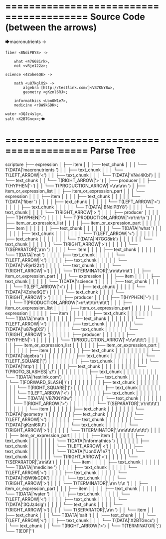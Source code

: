 ========================================
Source Code (between the arrows)
========================================

🡆macronutrients <VNvl4KbI> ->

    fiber <BNdiPBY8> ->

        what <47GG8irk>,
        not <vRje122z>;
	
	science <4Zohe6QE> ->
		
		math <u87kglXS> ->
			algebra [http://testlink.com/]<VB7KNYBw>,
			geometry <gKznl6RJ>;
			
		informathics <Uon0W1e7>,
		medicine <rBW9kGDK>;
    
    water <3QJz4slg>,
    salt <X2BTGncx>;🡄

========================================
Parse Tree
========================================

scripture
├── expression
│   ├── item
│   │   ├── text_chunk
│   │   │   └── T(DATA|'macronutrients ')
│   │   ├── text_chunk
│   │   │   └── T(LEFT_ARROW|'<')
│   │   ├── text_chunk
│   │   │   └── T(DATA|'VNvl4KbI')
│   │   └── text_chunk
│   │       └── T(RIGHT_ARROW|'> ')
│   ├── producer
│   │   ├── T(HYPHEN|'-')
│   │   └── T(PRODUCTION_ARROW|'>\r\n\r\n    ')
│   ├── item_or_expression_list
│   │   ├── item_or_expression_part
│   │   │   └── expression
│   │   │       ├── item
│   │   │       │   ├── text_chunk
│   │   │       │   │   └── T(DATA|'fiber ')
│   │   │       │   ├── text_chunk
│   │   │       │   │   └── T(LEFT_ARROW|'<')
│   │   │       │   ├── text_chunk
│   │   │       │   │   └── T(DATA|'BNdiPBY8')
│   │   │       │   └── text_chunk
│   │   │       │       └── T(RIGHT_ARROW|'> ')
│   │   │       ├── producer
│   │   │       │   ├── T(HYPHEN|'-')
│   │   │       │   └── T(PRODUCTION_ARROW|'>\r\n\r\n        ')
│   │   │       ├── item_or_expression_list
│   │   │       │   ├── item_or_expression_part
│   │   │       │   │   ├── item
│   │   │       │   │   │   ├── text_chunk
│   │   │       │   │   │   │   └── T(DATA|'what ')
│   │   │       │   │   │   ├── text_chunk
│   │   │       │   │   │   │   └── T(LEFT_ARROW|'<')
│   │   │       │   │   │   ├── text_chunk
│   │   │       │   │   │   │   └── T(DATA|'47GG8irk')
│   │   │       │   │   │   └── text_chunk
│   │   │       │   │   │       └── T(RIGHT_ARROW|'>')
│   │   │       │   │   └── T(SEPARATOR|',\r\n        ')
│   │   │       │   └── item
│   │   │       │       ├── text_chunk
│   │   │       │       │   └── T(DATA|'not ')
│   │   │       │       ├── text_chunk
│   │   │       │       │   └── T(LEFT_ARROW|'<')
│   │   │       │       ├── text_chunk
│   │   │       │       │   └── T(DATA|'vRje122z')
│   │   │       │       └── text_chunk
│   │   │       │           └── T(RIGHT_ARROW|'>')
│   │   │       └── T(TERMINATOR|';\r\n\t\r\n\t')
│   │   ├── item_or_expression_part
│   │   │   └── expression
│   │   │       ├── item
│   │   │       │   ├── text_chunk
│   │   │       │   │   └── T(DATA|'science ')
│   │   │       │   ├── text_chunk
│   │   │       │   │   └── T(LEFT_ARROW|'<')
│   │   │       │   ├── text_chunk
│   │   │       │   │   └── T(DATA|'4Zohe6QE')
│   │   │       │   └── text_chunk
│   │   │       │       └── T(RIGHT_ARROW|'> ')
│   │   │       ├── producer
│   │   │       │   ├── T(HYPHEN|'-')
│   │   │       │   └── T(PRODUCTION_ARROW|'>\r\n\t\t\r\n\t\t')
│   │   │       ├── item_or_expression_list
│   │   │       │   ├── item_or_expression_part
│   │   │       │   │   └── expression
│   │   │       │   │       ├── item
│   │   │       │   │       │   ├── text_chunk
│   │   │       │   │       │   │   └── T(DATA|'math ')
│   │   │       │   │       │   ├── text_chunk
│   │   │       │   │       │   │   └── T(LEFT_ARROW|'<')
│   │   │       │   │       │   ├── text_chunk
│   │   │       │   │       │   │   └── T(DATA|'u87kglXS')
│   │   │       │   │       │   └── text_chunk
│   │   │       │   │       │       └── T(RIGHT_ARROW|'> ')
│   │   │       │   │       ├── producer
│   │   │       │   │       │   ├── T(HYPHEN|'-')
│   │   │       │   │       │   └── T(PRODUCTION_ARROW|'>\r\n\t\t\t')
│   │   │       │   │       ├── item_or_expression_list
│   │   │       │   │       │   ├── item_or_expression_part
│   │   │       │   │       │   │   ├── item
│   │   │       │   │       │   │   │   ├── text_chunk
│   │   │       │   │       │   │   │   │   └── T(DATA|'algebra ')
│   │   │       │   │       │   │   │   ├── text_chunk
│   │   │       │   │       │   │   │   │   └── T(LEFT_SQUARE|'[')
│   │   │       │   │       │   │   │   ├── text_chunk
│   │   │       │   │       │   │   │   │   └── T(DATA|'http')
│   │   │       │   │       │   │   │   ├── text_chunk
│   │   │       │   │       │   │   │   │   └── T(PROTO_SLASHES|'://')
│   │   │       │   │       │   │   │   ├── text_chunk
│   │   │       │   │       │   │   │   │   └── T(DATA|'testlink.com')
│   │   │       │   │       │   │   │   ├── text_chunk
│   │   │       │   │       │   │   │   │   └── T(FORWARD_SLASH|'/')
│   │   │       │   │       │   │   │   ├── text_chunk
│   │   │       │   │       │   │   │   │   └── T(RIGHT_SQUARE|']')
│   │   │       │   │       │   │   │   ├── text_chunk
│   │   │       │   │       │   │   │   │   └── T(LEFT_ARROW|'<')
│   │   │       │   │       │   │   │   ├── text_chunk
│   │   │       │   │       │   │   │   │   └── T(DATA|'VB7KNYBw')
│   │   │       │   │       │   │   │   └── text_chunk
│   │   │       │   │       │   │   │       └── T(RIGHT_ARROW|'>')
│   │   │       │   │       │   │   └── T(SEPARATOR|',\r\n\t\t\t')
│   │   │       │   │       │   └── item
│   │   │       │   │       │       ├── text_chunk
│   │   │       │   │       │       │   └── T(DATA|'geometry ')
│   │   │       │   │       │       ├── text_chunk
│   │   │       │   │       │       │   └── T(LEFT_ARROW|'<')
│   │   │       │   │       │       ├── text_chunk
│   │   │       │   │       │       │   └── T(DATA|'gKznl6RJ')
│   │   │       │   │       │       └── text_chunk
│   │   │       │   │       │           └── T(RIGHT_ARROW|'>')
│   │   │       │   │       └── T(TERMINATOR|';\r\n\t\t\t\r\n\t\t')
│   │   │       │   ├── item_or_expression_part
│   │   │       │   │   ├── item
│   │   │       │   │   │   ├── text_chunk
│   │   │       │   │   │   │   └── T(DATA|'informathics ')
│   │   │       │   │   │   ├── text_chunk
│   │   │       │   │   │   │   └── T(LEFT_ARROW|'<')
│   │   │       │   │   │   ├── text_chunk
│   │   │       │   │   │   │   └── T(DATA|'Uon0W1e7')
│   │   │       │   │   │   └── text_chunk
│   │   │       │   │   │       └── T(RIGHT_ARROW|'>')
│   │   │       │   │   └── T(SEPARATOR|',\r\n\t\t')
│   │   │       │   └── item
│   │   │       │       ├── text_chunk
│   │   │       │       │   └── T(DATA|'medicine ')
│   │   │       │       ├── text_chunk
│   │   │       │       │   └── T(LEFT_ARROW|'<')
│   │   │       │       ├── text_chunk
│   │   │       │       │   └── T(DATA|'rBW9kGDK')
│   │   │       │       └── text_chunk
│   │   │       │           └── T(RIGHT_ARROW|'>')
│   │   │       └── T(TERMINATOR|';\r\n    \r\n    ')
│   │   ├── item_or_expression_part
│   │   │   ├── item
│   │   │   │   ├── text_chunk
│   │   │   │   │   └── T(DATA|'water ')
│   │   │   │   ├── text_chunk
│   │   │   │   │   └── T(LEFT_ARROW|'<')
│   │   │   │   ├── text_chunk
│   │   │   │   │   └── T(DATA|'3QJz4slg')
│   │   │   │   └── text_chunk
│   │   │   │       └── T(RIGHT_ARROW|'>')
│   │   │   └── T(SEPARATOR|',\r\n    ')
│   │   └── item
│   │       ├── text_chunk
│   │       │   └── T(DATA|'salt ')
│   │       ├── text_chunk
│   │       │   └── T(LEFT_ARROW|'<')
│   │       ├── text_chunk
│   │       │   └── T(DATA|'X2BTGncx')
│   │       └── text_chunk
│   │           └── T(RIGHT_ARROW|'>')
│   └── T(TERMINATOR|';')
└── T(EOF|'<EOF>')